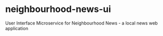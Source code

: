 # neighbourhood-news-ui

User Interface Microservice for Neighbourhood News - a local news web application
